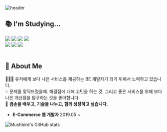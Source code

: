 ![header](https://capsule-render.vercel.app/api?type=soft&color=auto&height=200&section=header&text=Hello,%20I'm%20MUSHBIRD%20😄💻&fontSize=30&animation=twinkling)


## 📚 I'm Studying...
<div>
  
<img src="https://img.shields.io/badge/Java-007396?style=flat-square&logo=Java&logoColor=white"/>
<img src="https://img.shields.io/badge/Spring-6DB33F?style=flat-square&amp;logo=Spring&amp;logoColor=white">
<img src="https://img.shields.io/badge/JavaScript-F7DF1E?style=flat-square&logo=JavaScript&logoColor=white"/>
<img src="https://img.shields.io/badge/TypeScript-3178C6?style=flat-square&logo=TypeScript&logoColor=white"/></br>
<img src="https://img.shields.io/badge/Microsoft%20SQL%20Sever-CC2927?style=flat-square&logo=microsoft&&logoColor=white"/>
<img src="https://img.shields.io/badge/AWS-232F3E?style=flat-square&logo=AmazonAWS&logoColor=white"/>
<img src="https://img.shields.io/badge/Docker-2496ED?style=flat-square&logo=Docker&logoColor=white"/>

</div>
<br>

## 🙋 About Me
<p>
🧑🏻‍💻 유저에게 보다 나은 서비스를 제공하는 BE 개발자가 되기 위해서 노력하고 있습니다.<br>
💡 문제를 맞닥뜨렸을때. 해결점에 대해 고민을 하는 것, 그리고 좋은 서비스를 위해 보다 나은 개선점을 탐구하는 것을 좋아합니다.<br>
<!--👍 <br>-->
🌱 <b>겸손을 배우고, 기술을 나누고, 함께 성장하고 싶습니다.</b>
</p>

- **E-Commerce 웹 개발자** 2019.05 ~ 

![Mushbird's GitHub stats](https://github-readme-stats.vercel.app/api?username=mushbird&show_icons=true)

<!--
**Mushbird/mushbird** is a ✨ _special_ ✨ repository because its `README.md` (this file) appears on your GitHub profile.

Here are some ideas to get you started:

- 🔭 I’m currently working on ...
- 🌱 I’m currently learning ...
- 👯 I’m looking to collaborate on ...
- 🤔 I’m looking for help with ...
- 💬 Ask me about ...
- 📫 How to reach me: ...
- 😄 Pronouns: ...
- 👋 Hi there: ...
- ⚡ Fun fact: ...
-->

